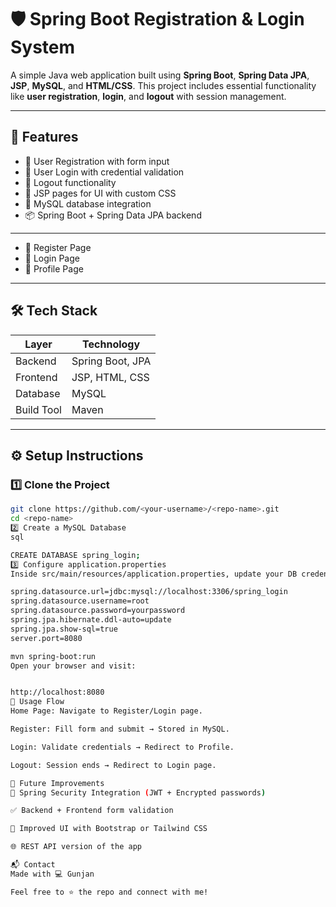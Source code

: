 # 🛡️ Spring Boot Registration & Login System

A simple Java web application built using **Spring Boot**, **Spring Data JPA**, **JSP**, **MySQL**, and **HTML/CSS**. This project includes essential functionality like **user registration**, **login**, and **logout** with session management.

---

## 🚀 Features

- 🔐 User Registration with form input
- 🔑 User Login with credential validation
- 👋 Logout functionality 
- 🧾 JSP pages for UI with custom CSS
- 💾 MySQL database integration
- 📦 Spring Boot + Spring Data JPA backend

---



- 📄 Register Page  
- 🔑 Login Page  
- 👤 Profile Page  

---

## 🛠️ Tech Stack

| Layer        | Technology           |
|--------------|----------------------|
| Backend      | Spring Boot, JPA     |
| Frontend     | JSP, HTML, CSS       |
| Database     | MySQL                |
| Build Tool   | Maven                |

---

## ⚙️ Setup Instructions

### 1️⃣ Clone the Project
```bash
git clone https://github.com/<your-username>/<repo-name>.git
cd <repo-name>
2️⃣ Create a MySQL Database
sql

CREATE DATABASE spring_login;
3️⃣ Configure application.properties
Inside src/main/resources/application.properties, update your DB credentials:

spring.datasource.url=jdbc:mysql://localhost:3306/spring_login
spring.datasource.username=root
spring.datasource.password=yourpassword
spring.jpa.hibernate.ddl-auto=update
spring.jpa.show-sql=true
server.port=8080

mvn spring-boot:run
Open your browser and visit:


http://localhost:8080
🧪 Usage Flow
Home Page: Navigate to Register/Login page.

Register: Fill form and submit → Stored in MySQL.

Login: Validate credentials → Redirect to Profile.

Logout: Session ends → Redirect to Login page.

🔮 Future Improvements
🔐 Spring Security Integration (JWT + Encrypted passwords)

✅ Backend + Frontend form validation

🎨 Improved UI with Bootstrap or Tailwind CSS

🌐 REST API version of the app

📬 Contact
Made with 💻 Gunjan

Feel free to ⭐ the repo and connect with me!

